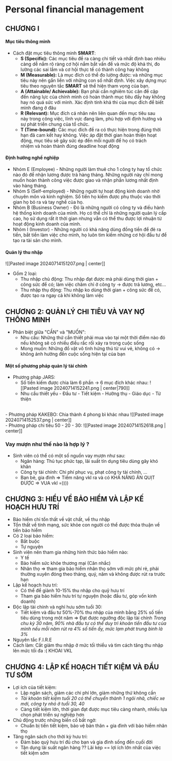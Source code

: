 # Personal financial management 

## CHƯƠNG I
#### Mục tiêu thông minh
- Cách đặt mục tiêu thông minh **SMART**:
	- **S (Specific):** Các mục tiêu đề ra càng chi tiết và nhất định bao nhiêu càng dễ nắm rõ ràng cơ hội nắm bắt vấn đề và mức độ khả thi, đo lường các sai lầm và cơ hội thực tế có thành công hay không
	- **M (Measurable):** Là mục đích có thể đo lường được: và những mục tiêu này nên gắn liền với những con số nhất định. Việc xây dựng mục tiêu theo nguyên tắc **SMART** sẽ thể hiện tham vọng của bạn.
	- **A (Attainable/ Achievable):** Bạn phải cần nghiêm túc cân đề cập đến năng lực của chính mình có hoàn thành mục tiêu đấy hay không hay nó quá sức với mình. Xác định tính khả thi của mục đích để biết mình đang ở đâu
	- **R (Relevant):** Mục đích cá nhân nên liên quan đến mục tiêu sau này trong công việc, lĩnh vực đang làm, phù hợp với định hướng và sự phát triển chung của tổ chức.
	- **T (Time-bound):** Các mục đích đề ra có thực hiện trong đúng thời hạn đã cam kết hay không. Việc áp đặt thời gian hoàn thiện hoạt động, mục tiêu sẽ gây sức ép đến mỗi người để họ có trách nhiệm và hoàn thành đúng deadline hoạt động

#### Định hướng nghề nghiệp
- Nhóm E (Employee) - Những người làm thuê cho 1 công ty hay tổ chức nào đó để nhận lương được trả hàng tháng. Những người này chỉ mong muốn hoàn thành công việc được giao và nhận phần lương nhất định vào hàng tháng.
- Nhóm S (Self-employed) - Những người tự hoạt động kinh doanh nhờ chuyên môn và kinh nghiệm. Số tiền họ kiếm được phụ thuộc vào thời gian họ bỏ ra và tay nghề của họ.
- Nhóm B (Business Owner) - Đó là những người có công ty và điều hành hệ thống kinh doanh của mình. Họ có thể chỉ là những người quản lý cấp cao, họ sử dụng rất ít thời gian nhưng vẫn có thể thu được lợi nhuận từ hoạt động kinh doanh của mình.
- Nhóm I (Investor) - Những người có khả năng dùng đồng tiền để đẻ ra tiền, bắt tiền làm việc cho mình, họ luôn tìm kiếm những cơ hội đầu tư để tạo ra tài sản cho mình.

#### Quản lý thu nhập 
![[Pasted image 20240714151207.png | center]]

- Gồm 2 loại:
	- Thu nhập chủ động: Thu nhập đạt được mà phải dùng thời gian + công sức để có; làm việc chăm chỉ ở công ty -> được trả lương, etc...
	- Thu nhập thụ động: Thu nhập ko dùng thời gian + công sức để có, được tạo ra ngay cả khi không làm việc 


## CHƯƠNG 2: QUẢN LÝ CHI TIÊU VÀ VAY NỢ THÔNG MINH

- Phân biệt giữa "CẦN" và "MUỐN": 
	- Nhu cầu: Những thứ cần thiết phải mua vào tại một thời điểm nào đó nếu không sẽ có nhiều điều rắc rối xảy ra trong cuộc sống
	- Mong muốn: Những đồ vật vô tình hứng thú từ vui vẻ, không có -> không ảnh hưởng đến cuộc sống hiện tại của bạn 
	
#### Một số phương pháp quản lý tài chính
- Phương pháp JARS: 
	- Số tiền kiếm được chia làm 6 phần -> 6 mục đích khác nhau:
![[Pasted image 20240714152241.png | center|790]]
	- Nhu cầu thiết yếu - Đầu tư - Tiết kiệm - Hưởng thụ - Giáo dục - Từ thiện
</br>
- Phương pháp KAKEBO: Chia thành 4 phong bì khác nhau
![[Pasted image 20240714152537.png | center]]
</br>
- Phương pháp chi tiêu 50 - 20 - 30:
![[Pasted image 20240714152618.png | center]]

### Vay mượn như thế nào là hợp lý ?
- Sinh viên có thể có một số nguồn vay mượn như sau:
	- Ngân hàng: Thủ tục phức tạp, lãi suất tín dụng tiêu dùng gây khó khăn 
	- Công ty tài chính: Chi phí phục vụ, phạt công ty tài chính, ...
	- Bạn bè, gia đình => Tiềm năng vkl ra và có KHẢ NĂNG ĂN QUỊT ĐƯỢC => VUA vkl =))))

## CHƯƠNG 3: HIỂU VỀ BẢO HIỂM VÀ LẬP KẾ HOẠCH HƯU TRÍ
- Bảo hiểm chỉ tổn thất về vật chất, về thu nhập
- Tổn thất về tính mạng, sức khỏe con người có thể được thỏa thuận về tiền bảo hiểm 
- Có 2 loại bảo hiểm:
	- Bắt buộc 
	- Tự nguyện 
- Sinh viên nên tham gia những hình thức bảo hiểm nào:
	- Y tế 
	- Bảo hiểm sức khỏe thương mại (Cân nhắc)
	- Nhân thọ => tham gia bảo hiểm nhân thọ sớm với mức phí rẻ, phải thường xuyên đóng theo tháng, quý, năm và không được rút ra trước hạn 
- Lập kế hoạch hưu trí:
	- Có thể để giành 10-15% thu nhập cho quỹ hưu trí 
	- Tham gia bảo hiểm hưu trí tự nguyện (hoặc đầu tư, góp vốn kinh doanh)
- Độc lập tài chính và nghỉ hưu sớm tuổi 30:
	- Tiết kiệm và đầu tư 50%-70% thu nhập của mình bằng 25% số tiền tiêu dùng trong một năm => Đạt được ngưỡng độc lập tài chính
	*Trong chu kỳ 30 năm, 90% nhà đầu tư có thể duy trì khoản tiền đầu tư của mình nếu mỗi năm rút ra 4% số tiền ấy, mức lạm phát trung bình là 3%*
- Nguyên tắc F.I.R.E 
- Cách làm: Cắt giảm thu nhập ở mức tối thiểu và tìm cách tăng thu nhập lên mức tối đa :(  KHOAI VKL 

## CHƯƠNG 4: LẬP KẾ HOẠCH TIẾT KIỆM VÀ ĐẦU TƯ SỚM
- Lợi ích của tiết kiệm: 
	- Lập ngân sách, giảm các chi phí lớn, giảm những thứ không cần 
	- *Tài khoản tiết kiệm tuổi 20 có thể chuyển thành 1 ngôi nhà, chiếc xe mới, công ty nhỏ ở tuổi 30, 40*
	- Càng tiết kiệm lớn, thời gian đạt được mục tiêu càng nhanh, nhiều lựa chọn phát triển sự nghiệp hơn
- Chủ động trước những biến cố bất ngờ:
	- Chuẩn bị tiền tiết kiệm, bảo vệ bản thân + gia đình với bảo hiểm nhân thọ 
- Tăng ngân sách cho thời kỳ hưu trí: 
	- Đảm bảo quỹ hưu trí đủ cho bạn và gia đình sống đến cuối đời 
	- Tận dụng lãi suất ngân hàng ?? Lãi kép == lợi ích lớn nhất của việc tiết kiệm sớm